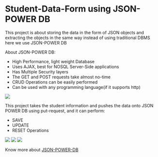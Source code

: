 # Student-Data-Form using JSON-POWER DB 
This project is about storing the data in the form of JSON objects and extracting the objects in the same way
instead of using traditional DBMS here we use JSON-POWER DB
<p>About JSON-POWER DB:</p>
    <ul>
        <li>High Performance, light weight Database</li>
        <li>Uses AJAX, best for NOSQL Server-Side applications</li>
        <li>Has Multiple Security layers</li>
        <li>The GET and POST requests take almost no-time</li>
        <li>CRUD Operations can be easily performed</li>
         <li>Can be used with any programming language(if it supports http)</li>
     </ul>
 <img src = "https://user-images.githubusercontent.com/119485192/210962993-10c61678-6989-4d91-a252-426ab2481ed9.PNG" />
<p>This project takes the student information and pushes the data onto JSON POWER DB using put-request, and it can perform:</p>
 <ul>
    <li>SAVE</li> 
    <li>UPDATE</li>
    <li>RESET Operations</li>
 </ul>
  <img src = "https://user-images.githubusercontent.com/119485192/210966146-fec77919-1af1-4658-ae66-9b6ade30d8ab.PNG" />
 <!--![student2](https://user-images.githubusercontent.com/119485192/210966146-fec77919-1af1-4658-ae66-9b6ade30d8ab.PNG)-->
  <img src = "https://user-images.githubusercontent.com/119485192/210966165-571385f4-340c-46d8-aded-0f035ce93d49.PNG" />
<!--![student3](https://user-images.githubusercontent.com/119485192/210966165-571385f4-340c-46d8-aded-0f035ce93d49.PNG)-->
 <!--![student4](https://user-images.githubusercontent.com/119485192/210966644-2aedc92c-d0e4-495a-9609-27f958c87346.PNG)-->
<img src = "https://user-images.githubusercontent.com/119485192/210966644-2aedc92c-d0e4-495a-9609-27f958c87346.PNG"/>

 <p>Know more about <a href="https://login2explore.com/jpdb/docs.html">JSON-POWER-DB</a></p>
 
 
